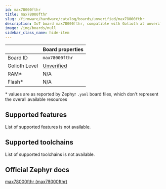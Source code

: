 ```yaml
---
id: max78000fthr
title: max78000fthr
slug: /firmware/hardware/catalog/boards/unverified/max78000fthr
description: IoT board max78000fthr, compatible with Golioth at unverified level.
image: /img/boards/null
sidebar_class_name: hide-item
---
```


[//]: # (This is an auto-generated file, do not edit! Changes to it will be lost upon re-generation)



|                | Board properties     |
| -------------  | -------------------- |
| Board ID       | `max78000fthr` |
| Golioth Level  | [Unverified](/firmware/hardware#unverified-boards) |
| RAM*           | N/A |
| Flash*         | N/A |

\* values are as reported by Zephyr `.yaml` board files, which don't represent the overall available resources



## Supported features

List of supported features is not available.

## Supported toolchains

List of supported toolchains is not available.

## Official Zephyr docs

[max78000fthr (max78000fthr)](https://docs.zephyrproject.org/latest/boards/adi/max78000fthr/doc/index.html)
